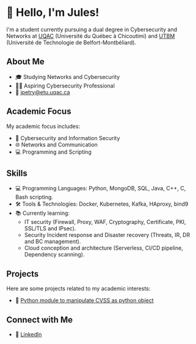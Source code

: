 # 👋 Hello, I'm Jules!

I'm a student currently pursuing a dual degree in Cybersecurity and Networks at [UQAC](https://www.uqac.ca/en/) (Université du Québec à Chicoutimi) and [UTBM](https://www.utbm.fr/en/) (Université de Technologie de Belfort-Montbéliard).

## About Me

- 🎓 Studying Networks and Cybersecurity
- 👨‍💻 Aspiring Cybersecurity Professional
- 📧 [jpetry@etu.uqac.ca](mailto:jpetry@etu.uqac.ca)

## Academic Focus

My academic focus includes:

- 🔐 Cybersecurity and Information Security
- 🌐 Networks and Communication
- 💻 Programming and Scripting

## Skills

- 💻 Programming Languages: Python, MongoDB, SQL, Java, C++, C, Bash scripting.
- 🛠️ Tools & Technologies: Docker, Kubernetes, Kafka, HAproxy, bind9
- 📚 Currently learning:
  - IT security (Firewall, Proxy, WAF, Cryptography, Certificate, PKI, SSL/TLS and IPsec).
  - Security Incident response and Disaster recovery (Threats, IR, DR and BC management).
  - Cloud conception and architecture (Serverless, CI/CD pipeline, Dependency scanning).

## Projects

Here are some projects related to my academic interests:

- 🚀 [Python module to manipulate CVSS as python object](https://github.com/Micrell/CvssLib)

## Connect with Me

- 💼 [LinkedIn](https://linkedin.com/in/julespetry)
